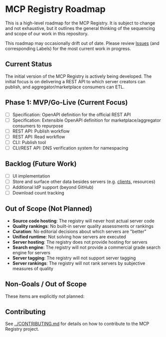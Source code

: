 # MCP Registry Roadmap

This is a high-level roadmap for the MCP Registry. It is subject to change and not exhaustive, but it outlines the general thinking of the sequencing and scope of our work in this repository.

This roadmap may occasionally drift out of date. Please review [Issues](https://github.com/modelcontextprotocol/registry/issues) (and corresponding Labels) for the most current work in progress.

## Current Status

The initial version of the MCP Registry is actively being developed. The initial focus is on delivering a REST API to which server creators can publish, and aggregator/marketplace consumers can ETL.

## Phase 1: MVP/Go-Live (Current Focus)

- [ ] Specification: OpenAPI definition for the official REST API
- [ ] Specification: Extensible OpenAPI definition for marketplace/aggregator consumers to repurpose
- [ ] REST API: Publish workflow
- [ ] REST API: Read workflow
- [ ] CLI: Publish tool
- [ ] CLI/REST API: DNS verification system for namespacing

## Backlog (Future Work)

- [ ] UI implementation
- [ ] Store and surface other data besides servers (e.g. [clients](https://modelcontextprotocol.io/clients), resources)
- [ ] Additional IdP support (beyond GitHub)
- [ ] Download count tracking

## Out of Scope (Not Planned)

- **Source code hosting**: The registry will never host actual server code
- **Quality rankings**: No built-in server quality assessments or rankings
- **Curation**: No editorial decisions about which servers are "better"
- **Unified runtime**: Not solving how servers are executed
- **Server hosting**: The registry does not provide hosting for servers
- **Search engine**: The registry will not provide a commercial grade search engine for servers
- **Server tagging**: The registry will not support server tagging
- **Server rankings**: The registry will not rank servers by subjective measures of quality


## Non-Goals / Out of Scope

These items are explicitly not planned:

## Contributing

See [../CONTRIBUTING.md](./CONTRIBUTING.md) for details on how to contribute to the MCP Registry project.